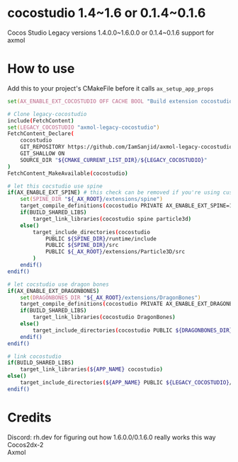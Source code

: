 # cocostudio 1.4\~1.6 or 0.1.4\~0.1.6
Cocos Studio Legacy versions 1.4.0.0\~1.6.0.0 or 0.1.4\~0.1.6 support for axmol

# How to use
Add this to your project's CMakeFile before it calls `ax_setup_app_props`
```zsh
set(AX_ENABLE_EXT_COCOSTUDIO OFF CACHE BOOL "Build extension cocostudio" FORCE)

# Clone legacy-cocostudio
include(FetchContent)
set(LEGACY_COCOSTUDIO "axmol-legacy-cocostudio")
FetchContent_Declare(
    cocostudio
    GIT_REPOSITORY https://github.com/IamSanjid/axmol-legacy-cocostudio.git
    GIT_SHALLOW ON
    SOURCE_DIR "${CMAKE_CURRENT_LIST_DIR}/${LEGACY_COCOSTUDIO}"
)
FetchContent_MakeAvailable(cocostudio)

# let this cocstudio use spine
if(AX_ENABLE_EXT_SPINE) # this check can be removed if you're using custom spine
    set(SPINE_DIR "${_AX_ROOT}/extensions/spine")
    target_compile_definitions(cocostudio PRIVATE AX_ENABLE_EXT_SPINE=1)
    if(BUILD_SHARED_LIBS)
        target_link_libraries(cocostudio spine particle3d)
    else()
        target_include_directories(cocostudio
            PUBLIC ${SPINE_DIR}/runtime/include
            PUBLIC ${SPINE_DIR}/src
            PUBLIC ${_AX_ROOT}/extensions/Particle3D/src
        )
    endif()
endif()

# let cocstudio use dragon bones
if(AX_ENABLE_EXT_DRAGONBONES)
    set(DRAGONBONES_DIR "${_AX_ROOT}/extensions/DragonBones")
    target_compile_definitions(cocostudio PRIVATE AX_ENABLE_EXT_DRAGONBONES=1)
    if(BUILD_SHARED_LIBS)
        target_link_libraries(cocostudio DragonBones)
    else()
        target_include_directories(cocostudio PUBLIC ${DRAGONBONES_DIR}/src)
    endif()
endif()

# link cocostudio
if(BUILD_SHARED_LIBS)
    target_link_libraries(${APP_NAME} cocostudio)
else()
    target_include_directories(${APP_NAME} PUBLIC ${LEGACY_COCOSTUDIO}/src)
endif()
```


# Credits
Discord: rh.dev for figuring out how 1.6.0.0/0.1.6.0 really works this way<br>
Cocos2dx-2<br>
Axmol
